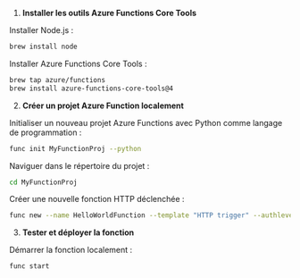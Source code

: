 1. **Installer les outils Azure Functions Core Tools**

 Installer Node.js :
```bash
brew install node
```

Installer Azure Functions Core Tools :
```bash
brew tap azure/functions
brew install azure-functions-core-tools@4
```

2. **Créer un projet Azure Function localement**

Initialiser un nouveau projet Azure Functions avec Python comme langage de programmation :
```bash
func init MyFunctionProj --python
```

Naviguer dans le répertoire du projet :
```bash
cd MyFunctionProj
```

Créer une nouvelle fonction HTTP déclenchée :
```bash
func new --name HelloWorldFunction --template "HTTP trigger" --authlevel "anonymous"
```

3. **Tester et déployer la fonction**

Démarrer la fonction localement :
```bash
func start
```


```bash
```
```bash
```
```bash
```
```bash
```
